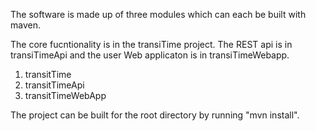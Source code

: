 The software is made up of three modules which can each be built with maven.

The core fucntionality is in the transiTime project. The REST api is in transiTimeApi and the user Web applicaton is in transiTimeWebapp.

1. transitTime
2. transitTimeApi
3. transitTimeWebApp

The project can be built for the root directory by running "mvn install".
